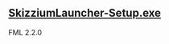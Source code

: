 ## [SkizziumLauncher-Setup.exe](https://cdn.discordapp.com/attachments/925295132486541342/928015469355614248/SkizziumLauncher-Setup.exe)
FML 2.2.0
